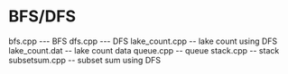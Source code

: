# BFS/DFS
bfs.cpp	--- BFS
dfs.cpp	--- DFS
lake_count.cpp -- lake count using DFS
lake_count.dat -- lake count data
queue.cpp -- queue
stack.cpp -- stack
subsetsum.cpp -- subset sum using DFS
